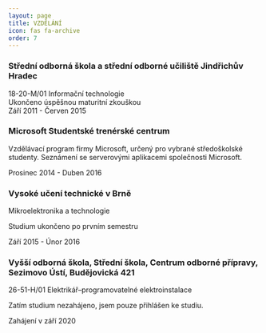 ```yaml
---
layout: page
title: VZDĚLÁNÍ
icon: fas fa-archive
order: 7
---
```

<div class="d-flex flex-column flex-md-row justify-content-between mb-5">
                        <div class="flex-grow-1">
                            <h3 class="mb-0">Střední odborná škola a střední odborné učiliště Jindřichův Hradec</h3>
                            <div class="subheading mb-3">18-20-M/01  Informační technologie</div>
                            <div>Ukončeno úspěšnou maturitní zkouškou</div>
                        </div>
                        <div class="flex-shrink-0"><span class="text-primary">Září 2011 - Červen 2015</span></div>
                    </div>
                    <div class="d-flex flex-column flex-md-row justify-content-between">
                        <div class="flex-grow-1">
                            <h3 class="mb-0">Microsoft Studentské trenérské centrum</h3>
                            <div class="subheading mb-3"></div>
                            <p>Vzdělávací program firmy Microsoft, určený pro vybrané středoškolské studenty. Seznámení se serverovými aplikacemi společnosti Microsoft.</p>
                        </div>
                        <div class="flex-shrink-0"><span class="text-primary">Prosinec 2014 - Duben 2016</span></div>
                    </div>
                    <div class="d-flex flex-column flex-md-row justify-content-between">
                        <div class="flex-grow-1">
                            <h3 class="mb-0">Vysoké učení technické v Brně</h3>
                            <div class="subheading mb-3">Mikroelektronika a technologie</div>
                            <p>Studium ukončeno po prvním semestru</p>
                        </div>
                        <div class="flex-shrink-0"><span class="text-primary">Září 2015 - Únor 2016</span></div>
                    </div>
                    <div class="d-flex flex-column flex-md-row justify-content-between">
                        <div class="flex-grow-1">
                            <h3 class="mb-0">Vyšší odborná škola, Střední škola, Centrum odborné přípravy, Sezimovo Ústí, Budějovická 421</h3>
                            <div class="subheading mb-3">26-51-H/01 Elektrikář–programovatelné elektroinstalace</div>
                            <p>Zatím studium nezahájeno, jsem pouze přihlášen ke studiu.</p>
                        </div>
                        <div class="flex-shrink-0"><span class="text-primary">Zahájení v září 2020</span></div>
                    </div>